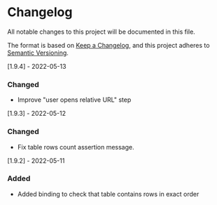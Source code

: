 # Changelog
All notable changes to this project will be documented in this file.

The format is based on [Keep a Changelog](https://keepachangelog.com/en/1.0.0/),
and this project adheres to [Semantic Versioning](https://semver.org/spec/v2.0.0.html).

[1.9.4] - 2022-05-13
### Changed
- Improve "user opens relative URL" step

[1.9.3] - 2022-05-12
### Changed
- Fix table rows count assertion message.

[1.9.2] - 2022-05-11
### Added
- Added binding to check that table contains rows in exact order
